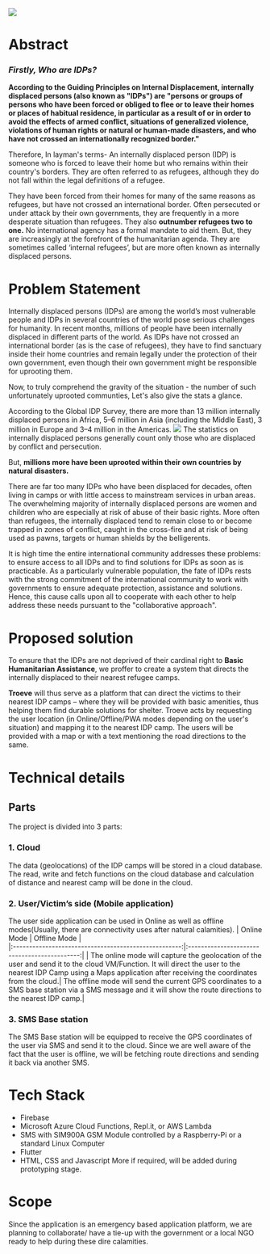 
![](https://lh3.googleusercontent.com/12GECgYu8otu_llPsXo3WbYe2yM5dvTHdpxbwosnJ-fyIv0CgDj1MXrRzPO3Y4oI_0B5LET-4klR7XTaWx7soruoH4uEhM-YXubu8gBRECDnLeBEHlPi7y4FN-EgIMxmetv7n8V2aA=w2400)
# Abstract

### *Firstly, Who are IDPs?*

**According to the Guiding Principles on Internal Displacement, internally displaced persons (also known as "IDPs") are "persons or groups of persons who have been forced or obliged to flee or to leave their homes or places of habitual residence, in particular as a result of or in order to avoid the effects of armed conflict, situations of generalized violence, violations of human rights or natural or human-made disasters, and who have not crossed an internationally recognized border."**

Therefore, In layman's terms- An internally displaced person (IDP) is someone who is forced to leave their home but who remains within their country's borders. They are often referred to as refugees, although they do not fall within the legal definitions of a refugee.

They have been forced from their homes for many of the same reasons as refugees, but have not crossed an international border. Often persecuted or under attack by their own governments, they are frequently in a more desperate situation than refugees. 
They also **outnumber refugees two to one.** No international agency has a formal mandate to aid them. But, they are increasingly at the forefront of the humanitarian agenda. They are sometimes called ‘internal refugees’, but are more often known as internally displaced persons.

# Problem Statement

Internally displaced persons (IDPs) are among the world’s most vulnerable people and IDPs in several countries of the world pose serious challenges for humanity. In recent months, millions of people have been internally displaced in different parts of the world. As IDPs have not crossed an international border (as is the case of refugees), they have to find sanctuary inside their home countries and remain legally under the protection of their own government, even though their own government might be responsible for uprooting them.

Now, to truly comprehend the gravity of the situation - the number of such unfortunately uprooted communties, Let's also give the stats a glance. 

According to the Global IDP Survey, there are more than 13 million internally displaced persons in Africa, 5–6 million in Asia (including the Middle East), 3 million in Europe and 3–4 million in the Americas.
![](https://www.statista.com/graphic/1/268702/number-of-refugees-and-internally-displaced-persons-worldwide-since-2000.jpg)
The statistics on internally displaced persons generally count only those who are
displaced by conflict and persecution. 

But, **millions more have been uprooted within their own countries by natural disasters.**

There are far too many IDPs who have been displaced for decades, often living in camps or with little access to mainstream services in urban areas. The overwhelming majority of internally displaced persons are women and children who are especially at risk of abuse of their basic rights. More often than refugees, the internally displaced tend to remain close to or become trapped in zones of conflict, caught in the cross-fire and at risk of being used as pawns, targets or human shields by the belligerents.

It is high time the entire international community addresses these problems: to ensure access to all IDPs and to find solutions for IDPs as soon as is practicable. As a particularly vulnerable population, the fate of IDPs rests with the strong commitment of the international community to work with governments to ensure adequate protection, assistance and solutions. Hence, this cause calls upon all to cooperate with each other to help address these needs pursuant to the "collaborative approach".

# Proposed solution 

To ensure that the IDPs are not deprived of their cardinal right to **Basic Humanitarian Assistance**, we proffer to create a system that directs the internally displaced to their nearest refugee camps.

**Troeve** will thus serve as a platform that can direct the victims to their nearest IDP camps – where they will be provided with basic amenities, thus helping them find durable solutions for shelter. Troeve acts by requesting the user location (in Online/Offline/PWA modes depending on the user's situation) and mapping it to the nearest IDP camp. The users will be provided with a map or with a text mentioning the road directions to the same.


# Technical details
## Parts
The project is divided into 3 parts:

### 1. Cloud
The data (geolocations) of the IDP camps will be stored in a cloud database. The read, write and fetch functions on the cloud database and calculation of distance and nearest camp will be done in the cloud.

### 2. User/Victim’s side (Mobile application)
The user side application can be used in Online as well as offline modes(Usually, there are connectivity uses after natural calamities).
|  Online Mode                                         |                            Offline Mode      |                         
|:----------------------------------------------------:|:--------------------------------------------:|
| The online mode will capture the geolocation of the user and send it to the cloud VM/Function. It will direct the user to the nearest IDP Camp using a Maps application after receiving  the coordinates from the cloud.| The offline mode will send the current GPS coordinates to a SMS base station via a SMS message and it will show the route directions to the nearest IDP camp.|  

### 3. SMS Base station
The SMS Base station will be equipped to receive the GPS coordinates of the user via SMS and send it to the cloud. Since we are well aware of the fact that the user is offline, we will be fetching route directions and sending it back via another SMS.

# Tech Stack
- Firebase
- Microsoft Azure Cloud Functions, Repl.it, or AWS Lambda
- SMS with SIM900A GSM Module controlled by a Raspberry-Pi or a standard Linux Computer
- Flutter
- HTML, CSS and Javascript 
More if required, will be added during prototyping stage.




# Scope
Since the application is an emergency based application platform, we are planning to collaborate/ have a tie-up with the government or a local NGO ready to help during these dire calamities.


